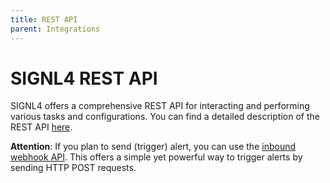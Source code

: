 ```yaml
---
title: REST API
parent: Integrations
---
```


# SIGNL4 REST API

SIGNL4 offers a comprehensive REST API for interacting and performing various tasks and configurations. You can find a detailed description of the REST API [here](https://connect.signl4.com/api/docs/index.html?urls.primaryName=SIGNL4%20API%20V2).

**Attention**: If you plan to send (trigger) alert, you can use the [inbound webhook API](https://docs.signl4.com/integrations/webhook/webhook.html#signl4-integration-with-webhook). This offers a simple yet powerful way to trigger alerts by sending HTTP POST requests.
